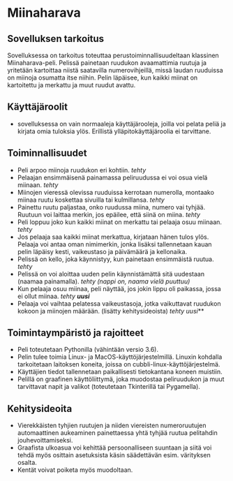 # Miinaharava

## Sovelluksen tarkoitus
Sovelluksessa on tarkoitus toteuttaa perustoiminnallisuudeltaan klassinen Miinaharava-peli.
Pelissä painetaan ruudukon avaamattimia ruutuja ja yritetään kartoittaa niistä saatavilla
numerovihjeillä, missä laudan ruuduissa on miinoja osumatta itse niihin. Pelin läpäisee, kun
kaikki miinat on kartoitettu ja merkattu ja muut ruudut avattu.

## Käyttäjäroolit
* sovelluksessa on vain normaaleja käyttäjärooleja, joilla voi pelata peliä
  ja kirjata omia tuloksia ylös. Erillistä ylläpitokäyttäjäroolia ei tarvittane.

## Toiminnallisuudet
* Peli arpoo miinoja ruudukon eri kohtiin. *tehty*
* Pelaajan ensimmäisenä painamassa peliruudussa ei voi osua vielä miinaan. *tehty*
* Miinojen vieressä olevissa ruuduissa kerrotaan numerolla, montaako miinaa ruutu 
  koskettaa sivuilla tai kulmillansa. *tehty*
* Painettu ruutu paljastaa, onko ruudussa miina, numero vai tyhjää. Ruutuun voi laittaa
  merkin, jos epäilee, että siinä on miina. *tehty*
* Peli loppuu joko kun kaikki miinat on merkattu tai pelaaja osuu miinaan. *tehty*
* Jos pelaaja saa kaikki miinat merkattua, kirjataan hänen tulos ylös. Pelaaja voi antaa
  oman nimimerkin, jonka lisäksi tallennetaan kauan pelin läpäisy kesti, vaikeustaso ja
  päivämäärä ja kellonaika.
* Pelissä on kello, joka käynnistyy, kun painetaan ensimmäistä ruutua. *tehty*
* Pelissä on voi aloittaa uuden pelin käynnistämättä sitä uudestaan (naamaa painamalla). *tehty (nappi on, naama vielä puuttuu)*
* Kun pelaaja osuu miinaa, peli näyttää, jos jokin lippu oli paikassa, jossa ei ollut miinaa. *tehty **uusi***
* Pelaaja voi vaihtaa pelatessa vaikeustasoja, jotka vaikuttavat ruudukon kokoon ja miinojen määrään. (lisätty kehitysideoista) *tehty* *uusi***

## Toimintaympäristö ja rajoitteet
* Peli toteutetaan Pythonilla (vähintään versio 3.6).
* Pelin tulee toimia Linux- ja MacOS-käyttöjärjestelmillä. Linuxin kohdalla tarkoitetaan
  laitoksen koneita, joissa on cubbli-linux-käyttöjärjestelmä.
* Käyttäjien tiedot tallennetaan paikallisesti tietokantana koneen muistiin.
* Pelillä on graafinen käyttöliittymä, joka muodostaa peliruudukon ja muut tarvittavat
  napit ja valikot (toteutetaan Tkinterillä tai Pygamella).
  
## Kehitysideoita
* Vierekkäisten tyhjien ruutujen ja niiden viereisten numeroruutujen automaattinen
  aukeaminen painettaessa yhtä tyhjää ruutua pelitahdin jouhevoittamiseksi.
* Graafista ulkoasua voi kehittää persoonalliseen suuntaan ja siitä voi tehdä myös osittain 
  asetuksista käsin säädettävän esim. värityksen osalta.
* Kentät voivat poiketa myös muodoltaan.
